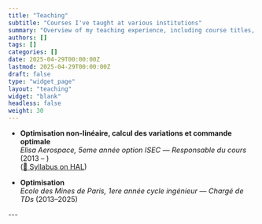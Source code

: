 ```yaml
---
title: "Teaching"
subtitle: "Courses I've taught at various institutions"
summary: "Overview of my teaching experience, including course titles, roles, institutions, and years taught."
authors: []
tags: []
categories: []
date: 2025-04-29T00:00:00Z
lastmod: 2025-04-29T00:00:00Z
draft: false
type: "widget_page"
layout: "teaching"
widget: "blank"
headless: false
weight: 30
---
```

<div style="font-size: 0.9rem;">

- **Optimisation non-linéaire, calcul des variations et commande optimale**  
  _Elisa Aerospace, 5eme année option ISEC_ — *Responsable du cours* (2013 – )  
  ([📄 Syllabus on HAL](https://hal.science/view/index/docid/5051711))

- **Optimisation**  
  _Ecole des Mines de Paris, 1ere année cycle ingénieur_ — *Chargé de TDs* (2013–2025)

</div>
---